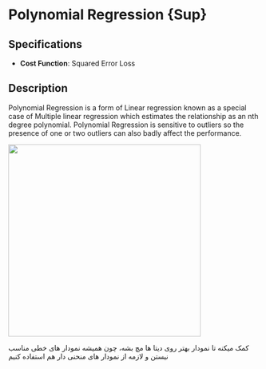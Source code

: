 # Polynomial Regression {Sup}

## Specifications

- **Cost Function**: Squared Error Loss

## Description

Polynomial Regression is a form of Linear regression known as a special case of Multiple linear regression which estimates the relationship as an nth degree polynomial.
Polynomial Regression is sensitive to outliers so the presence of one or two outliers can also badly affect the performance.

<img src="image1.png" style="width:4.00966in" />

<span dir="rtl">کمک میکنه تا نمودار بهتر روی دیتا ها مچ بشه، چون همیشه نمودار های خطی مناسب نیستن و لازمه از نمودار های منحنی دار هم استفاده کنیم</span>
